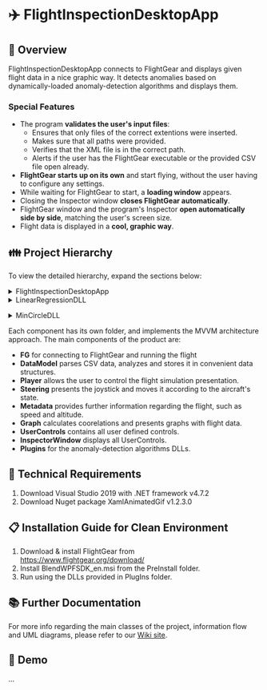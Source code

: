 # ✈️ FlightInspectionDesktopApp

## 🔎 Overview
FlightInspectionDesktopApp connects to FlightGear and displays given flight data in a nice graphic way.
It detects anomalies based on dynamically-loaded anomaly-detection algorithms and displays them.
### Special Features
- The program **validates the user's input files**:
  -  Ensures that only files of the correct extentions were inserted.
  -  Makes sure that all paths were provided.
  -  Verifies that the XML file is in the correct path. 
  -  Alerts if the user has the FlightGear executable or the provided CSV file open already.
- **FlightGear starts up on its own** and start flying, without the user having to configure any settings. 
- While waiting for FlightGear to start, a **loading window** appears.
- Closing the Inspector window **closes FlightGear automatically**.
- FlightGear window and the program's Inspector **open automatically side by side**, matching the user's screen size.
- Flight data is displayed in a **cool, graphic way**.
## 👪 Project Hierarchy
To view the detailed hierarchy, expand the sections below:
<details>
<summary>FlightInspectionDesktopApp</summary>
<p>

```
├── Altimeter
│   ├── AltimeterModel.cs
│   └── AltimeterViewModel.cs
├── DataModel.cs
├── FG
│   ├── FGModelImp.cs
│   ├── FGViewModel.cs
│   ├── IFGModel.cs
│   └── TelnetClient.cs
├── Graph
│   ├── GraphModel.cs
│   └── GraphViewModel.cs
├── InspectorWindow.xaml
├── InspectorWindow.xaml.cs
├── MainWindow.xaml
├── MainWindow.xaml.cs
├── Metadata
│   ├── MetadataModel.cs
│   └── MetadataViewModel.cs
├── Player
│   ├── PlayerModel.cs
│   └── PlayerViewModel.cs
├── Plugins
│   └── LinearRegressionDLL.dll
├── PreInstall
│   └── BlendWPFSDK_en.msi
├── Speedometer
│   ├── SpeedometerModel.cs
│   └── SpeedometerViewModel.cs
├── Steering
│   ├── SteeringModel.cs
│   └── SteeringViewModel.cs
├── UserControls
    ├── Altimeter.xaml
    ├── Altimeter.xaml.cs
    ├── Graph.xaml
    ├── Graph.xaml.cs
    ├── Metadata.xaml
    ├── Metadata.xaml.cs
    ├── Player.xaml
    ├── Player.xaml.cs  
    ├── Speedometer.xaml
    ├── Speedometer.xaml.cs
    ├── Steering.xaml
    └── Steering.xaml.cs
```

</p>
</details>
<details>
<summary>LinearRegressionDLL</summary>
<p>

```
├── AnomalyDetectionUtil.cs
├── IAbstractDetector.cs
├── LinearGraphViewModel.cs
├── LinearRegressionDetector.cs
├── LinearRegressionGraph.xaml
├── LinearRegressionGraph.xaml.cs
├── Resources
│   └── reg_flight_model.csv
└── Timeseries.cs
```

</p>
</details>

</p>
</details>
<details>
<summary>MinCircleDLL</summary>
<p>

```
├── AnomalyDetectionUtil.cs
├── IAbstractDetector.cs
├── MinCircleDetector.cs
├── MinCircleGraph.xaml
├── MinCircleGraph.xaml.cs
└── MinCircleViewModel.cs
```

</p>
</details>

Each component has its own folder, and implements the MVVM architecture approach.
The main components of the product are:
- **FG** for connecting to FlightGear and running the flight
- **DataModel** parses CSV data, analyzes and stores it in convenient data structures.
- **Player** allows the user to control the flight simulation presentation.
- **Steering** presents the joystick and moves it according to the aircraft's state.
- **Metadata** provides further information regarding the flight, such as speed and altitude.
- **Graph** calculates coorelations and presents graphs with flight data.
- **UserControls** contains all user defined controls.
- **InspectorWindow** displays all UserControls.
- **Plugins** for the anomaly-detection algorithms DLLs.

## 🔧 Technical Requirements
1. Download Visual Studio 2019 with .NET framework v4.7.2
2. Download Nuget package XamlAnimatedGif v1.2.3.0
## 📋 Installation Guide for Clean Environment
1. Download & install FlightGear from https://www.flightgear.org/download/
2. Install BlendWPFSDK_en.msi from the PreInstall folder.
3. Run using the DLLs provided in PlugIns folder.
## 📚 Further Documentation
For more info regarding the main classes of the project, information flow and UML diagrams, please refer to our [Wiki site](https://github.com/MatanNoach/FlightInspectionDesktopApp/wiki).
## 🎥 Demo
...
